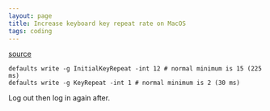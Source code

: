 ```yaml
---
layout: page
title: Increase keyboard key repeat rate on MacOS
tags: coding
---
```


[source](https://apple.stackexchange.com/questions/10467/how-to-increase-keyboard-key-repeat-rate-on-os-x)

```
defaults write -g InitialKeyRepeat -int 12 # normal minimum is 15 (225 ms)
defaults write -g KeyRepeat -int 1 # normal minimum is 2 (30 ms)
```
Log out then log in again after.